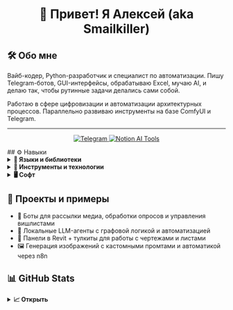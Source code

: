 <h1 align="center">🦊 Привет! Я Алексей (aka Smailkiller)</h1>



## 🛠 Обо мне

Вайб-кодер, Python-разработчик и специалист по автоматизации. Пишу Telegram-ботов, GUI-интерфейсы, обрабатываю Excel, мучаю AI, и делаю так, чтобы рутинные задачи делались сами собой.

Работаю в сфере цифровизации и автоматизации архитектурных процессов. Параллельно развиваю инструменты на базе ComfyUI и Telegram.

---

<p align="center">
  <a href="https://t.me/smailkiller">
    <img src="https://img.shields.io/badge/Мой%20канал%20в%20Telegram-2CA5E0?style=for-the-badge&logo=telegram&logoColor=white" alt="Telegram">
  </a>
  <a href="https://autorevit.notion.site/1d3cc3d636a380ca85d5f611df8b0d4d?v=1d3cc3d636a38012b9db000cd0e55ea4">
    <img src="https://img.shields.io/badge/ИИ-инструменты%20в%20Notion-F9DC3E?style=for-the-badge&logo=notion&logoColor=black" alt="Notion AI Tools">
  </a>
</p>
## ⚙️ Навыки

<details>
  <summary><b>🧠 Языки и библиотеки</b></summary>

- Python (asyncio, pandas, telebot, aiogram, openpyxl)
- JavaScript (редко, по необходимости)
- Bash / bat-файлы (автоматизация)
- SQL на базовом уровне
</details>

<details>
  <summary><b>🔧 Инструменты и технологии</b></summary>

- Telegram Bots API
- ComfyUI / Stable Diffusion / HuggingFace
- n8n (AI-интеграции, автоматизация)
- Tkinter (кастомные GUI-интерфейсы)
- ffmpeg (обработка медиа)
- Revit / Navisworks / Excel (BIM-автоматизация)
</details>

<details>
  <summary><b>🖥 Софт</b></summary>

- PyCharm
- VS Code
- Synology NAS
- Git / GitHub
- Excel, Power BI
</details>

## 📌 Проекты и примеры

- 🤖 Боты для рассылки медиа, обработки опросов и управления вишлистами
- 🧠 Локальные LLM-агенты с графовой логикой и автоматизацией
- 🧰 Панели в Revit + тулкиты для работы с чертежами и листами
- 🖼 Генерация изображений с кастомными промтами и автоматикой через n8n

## 📊 GitHub Stats

<details>
  <summary><b>📈 Открыть</b></summary>
  <p>
    <img src="https://github-readme-stats.vercel.app/api/top-langs/?username=Smailkiller&theme=dracula&layout=compact&hide_border=true&bg_color=00000000" />
    <br>
    <img src="https://github-readme-stats.vercel.app/api?username=Smailkiller&count_private=true&show_icons=true&theme=dracula&hide_border=true&bg_color=00000000" />
  </p>
</details>
